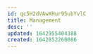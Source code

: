 ```yaml
---
id: qc5H2dVAwXHur95ubYvlC
title: Management
desc: ''
updated: 1642955404388
created: 1642852260086
---
```


